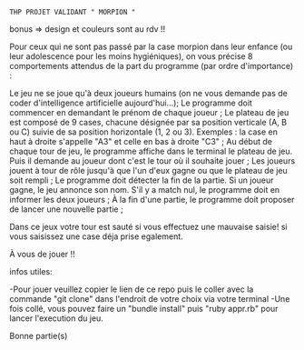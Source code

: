 


    THP PROJET VALIDANT " MORPION "


bonus => design et couleurs sont au rdv !! 

Pour ceux qui ne sont pas passé par la case morpion dans leur enfance (ou leur adolescence pour les moins hygiéniques), on vous précise 8 comportements attendus de la part du programme (par ordre d'importance) :

Le jeu ne se joue qu'à deux joueurs humains (on ne vous demande pas de coder d'intelligence artificielle aujourd'hui…); Le programme doit commencer en demandant le prénom de chaque joueur ; Le plateau de jeu est composé de 9 cases, chacune désignée par sa position verticale (A, B ou C) suivie de sa position horizontale (1, 2 ou 3). Exemples : la case en haut à droite s'appelle "A3" et celle en bas à droite "C3" ; Au début de chaque tour de jeu, le programme affiche dans le terminal le plateau de jeu. Puis il demande au joueur dont c'est le tour où il souhaite jouer ; Les joueurs jouent à tour de rôle jusqu'à que l'un d'eux gagne ou que le plateau de jeu soit rempli ; Le programme doit détecter la fin de la partie. Si un joueur gagne, le jeu annonce son nom. S'il y a match nul, le programme doit en informer les deux joueurs ; À la fin d'une partie, le programme doit proposer de lancer une nouvelle partie ;

Dans ce jeux votre tour est sauté si vous effectuez une mauvaise saisie! si vous saisissez une case déja prise egalement.

À vous de jouer !! 


infos utiles:

-Pour jouer veuillez copier le lien de ce repo puis le coller avec la commande "git clone" dans l'endroit de votre choix via votre terminal
-Une fois collé, vous pouvez faire un "bundle install" puis "ruby appr.rb" pour lancer l'execution du jeu.

Bonne partie(s)